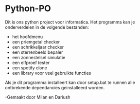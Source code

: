 # Python-PO

Dit is ons python project voor informatica.
Het programma kan je onderverdelen in de volgende bestanden:

- het hoofdmenu
- een priemgetal checker
- een schrikkeljaar checker
- een sterrenbeeld bepaler
- een zonnestelsel simulatie
- een elfproef tester
- een spotify clone
- een library voor veel gebruikte functies

Als je dit programma installeert kan door setup.bat te runnen alle ontbrekende dependancies geinstalleerd worden.

-Gemaakt door Milan en Dariush
